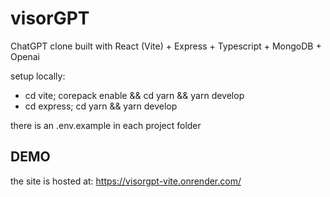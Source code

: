 # visorGPT

ChatGPT clone built with React (Vite) + Express + Typescript + MongoDB + Openai

setup locally:

- cd vite; corepack enable && cd yarn && yarn develop
- cd express; cd yarn && yarn develop

there is an .env.example in each project folder

## DEMO

the site is hosted at: <https://visorgpt-vite.onrender.com/>
